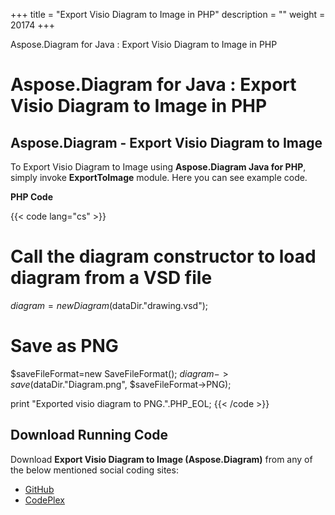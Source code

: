 +++
title = "Export Visio Diagram to Image in PHP" 
description = "" 
weight = 20174 
+++

Aspose.Diagram for Java : Export Visio Diagram to Image in PHP  

# Aspose.Diagram for Java : Export Visio Diagram to Image in PHP


## Aspose.Diagram - Export Visio Diagram to Image

To Export Visio Diagram to Image using **Aspose.Diagram Java for PHP**, simply invoke **ExportToImage** module. Here you can see example code.

**PHP Code**

{{< code lang="cs" >}}
# Call the diagram constructor to load diagram from a VSD file
$diagram = new Diagram($dataDir."drawing.vsd");

# Save as PNG
$saveFileFormat=new SaveFileFormat();
$diagram->save($dataDir."Diagram.png", $saveFileFormat->PNG);

print "Exported visio diagram to PNG.".PHP_EOL;
{{< /code >}}

## Download Running Code

Download **Export Visio Diagram to Image (Aspose.Diagram)** from any of the below mentioned social coding sites:

*   [GitHub](https://github.com/asposediagram/Aspose.Diagram-for-Java/blob/master/Plugins/Aspose_Diagram_Java_for_PHP/src/aspose/diagram/LoadingSavingandConverting/ExportToImage.php)
*   [CodePlex](https://asposediagramjavaphp.codeplex.com/SourceControl/latest#src/aspose/diagram/LoadingSavingandConverting/ExportToImage.php)

